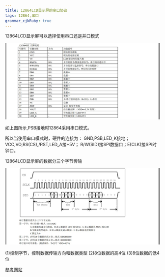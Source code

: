 ```yaml
---
title: 12864LCD显示屏的串口协议 
tags: 12864,串口
grammar_cjkRuby: true
---
```


12864LCD显示屏可以选择使用串口还是并口模式

![12864端口定义][1]

如上图所示,PSB接地时12864采用串口模式。

所以当使用串口模式时，硬件的连接为：
GND,PSB,LED_K接地；VCC,VO,RS(CS),/RST,LED_A接+5V；
R/W(SID)接SPI数据口；E(CLK)接SPI时钟口。

12864LCD显示屏的数据分三个字节传输

![12864LCD串行时序][2]

(1)控制字节，控制数据传输方向和数据类型
(2)8位数据的高4位
(3)8位数据的低4位

[参考网站][3]


  [1]: /images/DEV/12864%E7%AB%AF%E5%8F%A3%E5%AE%9A%E4%B9%89.jpg "12864端口定义.jpg"
  [2]: /images/DEV/12864%E4%B8%B2%E5%8F%A3%E6%97%B6%E5%BA%8F.jpg "12864串口时序.jpg"
  [3]: http://bbs.elecfans.com/jishu_407275_1_1.html